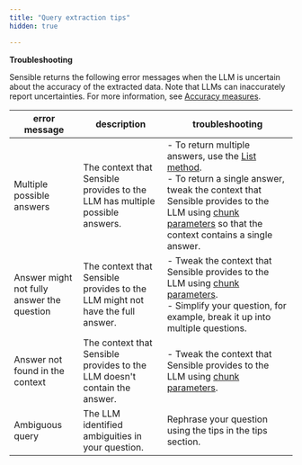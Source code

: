 ```yaml
---
title: "Query extraction tips"
hidden: true

---
```




**Troubleshooting**

Sensible returns the following error messages when the LLM is uncertain about the accuracy of the extracted data. Note that LLMs can inaccurately report uncertainties. For more information, see [Accuracy measures](doc:accuracy-measures).

| error message                              | description                                                  | troubleshooting                                              |
| ------------------------------------------ | ------------------------------------------------------------ | ------------------------------------------------------------ |
| Multiple possible answers                  | The context that Sensible provides to the LLM has multiple possible answers. | -  To return multiple answers, use the [List method](doc:list-tips).<br/>- To return a single answer, tweak the context that Sensible provides to the LLM using  [chunk parameters](doc:question#parameters) so that the context contains a single answer. |
| Answer might not fully answer the question | The context that Sensible provides to the LLM might not have the full answer. | - Tweak the context that Sensible provides to the LLM using  [chunk parameters](doc:question#parameters).<br/> - Simplify your question, for example, break it up into multiple questions. |
| Answer not found in the context            | The context that Sensible provides to the LLM doesn't contain the answer. | - Tweak the context that Sensible provides to the LLM using  [chunk parameters](doc:question#parameters).<br/> |
| Ambiguous query                            | The LLM identified ambiguities in your question.             | Rephrase your question using the tips in the tips section.   |

​    

